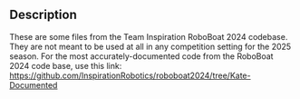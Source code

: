## Description
These are some files from the Team Inspiration RoboBoat 2024 codebase. They are not meant to be used at all in any competition setting for the 2025 season.
For the most accurately-documented code from the RoboBoat 2024 code base, use this link: https://github.com/InspirationRobotics/roboboat2024/tree/Kate-Documented
